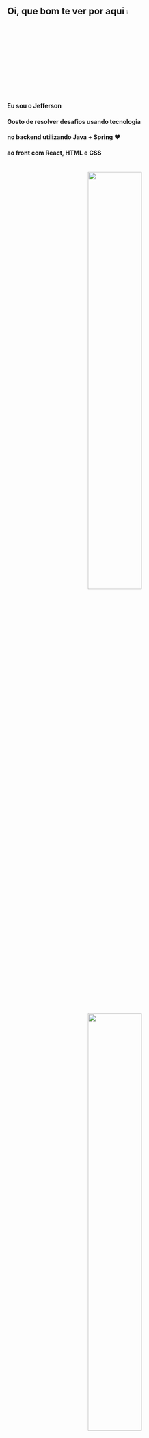 ## Oi, que bom te ver por aqui <img src="https://media.giphy.com/media/hvRJCLFzcasrR4ia7z/giphy.gif" width="5%"/><br>

#### Eu sou o <strong>Jefferson</strong><br>
#### Gosto de resolver desafios usando tecnologia
#### no backend utilizando <strong>Java + Spring</strong> :heart:
#### ao front com <strong> React, HTML e CSS</strong>
<br/>
<div align="center" style="margin-bottom:500px">
    <img width=50% heigth=30 align="center" src="https://github-readme-stats.vercel.app/api?username=caelest1s&show_icons=true&theme=ambient_gradient" />
    <br/><br/>
    <img width=50% align="center" src="https://github-readme-stats.vercel.app/api/top-langs?username=caelest1s&layout=compact&langs_count=8&card_width=320&theme=outrun" />
    <br/><br/>
    <img width=50% heigth=50% align="center" src="https://github-readme-streak-stats.herokuapp.com?user=caelest1s&mode=weekly&theme=ambient_gradient" />
</div>

##

## My Skills

#### Main Stack
![Java](https://img.shields.io/badge/Java-ED8B00?style=for-the-badge&logo=openjdk&logoColor=white)&nbsp;
![SpringBoot](https://img.shields.io/badge/Spring_Boot-F2F4F9?style=for-the-badge&logo=spring-boot)&nbsp;
![Hibernate](https://img.shields.io/badge/Hibernate-59666C?style=for-the-badge&logo=Hibernate&logoColor=white)&nbsp;
![HTML](https://img.shields.io/badge/HTML5-E34F26?style=for-the-badge&logo=html5&logoColor=white)&nbsp;
![CSS](https://img.shields.io/badge/CSS3-1572B6?style=for-the-badge&logo=css3&logoColor=white)&nbsp;
![Git](https://img.shields.io/badge/GIT-E44C30?style=for-the-badge&logo=git&logoColor=white)&nbsp;

<img src="https://raw.githubusercontent.com/MicaelliMedeiros/micaellimedeiros/master/image/computer-illustration.png" min-width="400px" max-width="400px" width="400px" align="right" alt="Computador iuriCode">

#### Databases

![Postgresql](https://img.shields.io/badge/PostgreSQL-316192?style=for-the-badge&logo=postgresql&logoColor=white)&nbsp;

#### Studying in this moment

![React.js](https://img.shields.io/badge/React-20232A?style=for-the-badge&logo=react&logoColor=61DAFB)&nbsp;
![Typescript](https://img.shields.io/badge/TypeScript-007ACC?style=for-the-badge&logo=typescript&logoColor=white)&nbsp;
![JavaScript](https://img.shields.io/badge/JavaScript-F7DF1E?style=for-the-badge&logo=javascript&logoColor=black)&nbsp;

#### Workstation Tools

![VScode](https://img.shields.io/badge/vscode-4285F4?style=for-the-badge&logo=vscode&logoColor=white)&nbsp;
<!-- Comments
    ![Windows](https://img.shields.io/badge/Windows-0078D6?style=for-the-badge&logo=windows&logoColor=white)&nbsp;
    ![Bootstrap](https://img.shields.io/badge/Bootstrap-563D7C?style=for-the-badge&logo=bootstrap&logoColor=white)
    (saltar linha) &nbsp; 
-->

### Repository

<a href="https://github.com/Caelest1s?tab=repositories" target="_blank">
    <img src="https://img.shields.io/badge/GitHub-100000?style=for-the-badge&logo=github&logoColor=white"  target="_blank"></a> 
</div>&nbsp;&nbsp;
<br>

## Contacts

<div> 
    <a href="https://www.linkedin.com/in/caelestis/" target="_blank">
        <img src="https://img.shields.io/badge/-LinkedIn-%230077B5?style=for-the-badge&logo=linkedin&logoColor=white"  target="_blank">
    </a> 
    <a href = "mailto:jefferson.crn@gmail.com">
        <img src="https://img.shields.io/badge/-Gmail-%23333?style=for-the-badge&logo=gmail&logoColor=white" target="_blank">
    </a>
    <a href="https://www.instagram.com/jeffersoncaelestis/" target="_blank">
        <img src="https://img.shields.io/badge/-Instagram-%23E4405F?style=for-the-badge&logo=instagram&logoColor=white">
    </a>
</div>
  
<img width=100% src="https://capsule-render.vercel.app/api?type=waving&color=8F0D87&height=120&section=footer"/>
